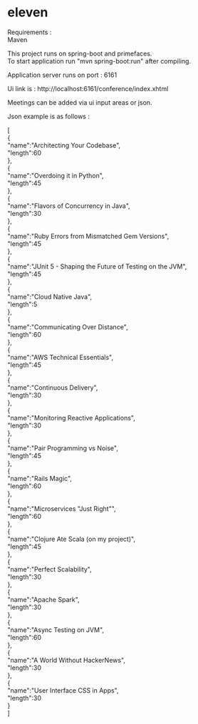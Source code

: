 # eleven


Requirements :  
  Maven
  
This project runs on spring-boot and primefaces.   
To start application run  "mvn spring-boot:run" after compiling.  

Application server runs on port : 6161  

Ui link is : http://localhost:6161/conference/index.xhtml  

Meetings can be added via ui input areas or json.   

Json example is as follows :

[  
	{  
		"name":"Architecting Your Codebase",  
		"length":60  
	},  
	{  
		"name":"Overdoing it in Python",  
		"length":45  
	},  
	{  
		"name":"Flavors of Concurrency in Java",  
		"length":30  
	},  
	{  
		"name":"Ruby Errors from Mismatched Gem Versions",  
		"length":45  
	},  
	{  
		"name":"JUnit 5 - Shaping the Future of Testing on the JVM",  
		"length":45  
	},  
	{  
		"name":"Cloud Native Java",  
		"length":5  
	},  
	{  
		"name":"Communicating Over Distance",  
		"length":60  
	},  
	{  
		"name":"AWS Technical Essentials",  
		"length":45  
	},  
	{  
		"name":"Continuous Delivery",  
		"length":30  
	},  
	{  
		"name":"Monitoring Reactive Applications",  
		"length":30  
	},  
	{  
		"name":"Pair Programming vs Noise",  
		"length":45  
	},  
	{  
		"name":"Rails Magic",  
		"length":60  
	},  
	{  
		"name":"Microservices \"Just Right\"",  
		"length":60  
	},  
	{  
		"name":"Clojure Ate Scala (on my project)",  
		"length":45  
	},  
	{  
		"name":"Perfect Scalability",  
		"length":30  
	},  
	{  
		"name":"Apache Spark",  
		"length":30  
	},  
	{  
		"name":"Async Testing on JVM",  
		"length":60  
	},  
	{  
		"name":"A World Without HackerNews",  
		"length":30  
	},  
	{  
		"name":"User Interface CSS in Apps",  
		"length":30  
	}  
]  


